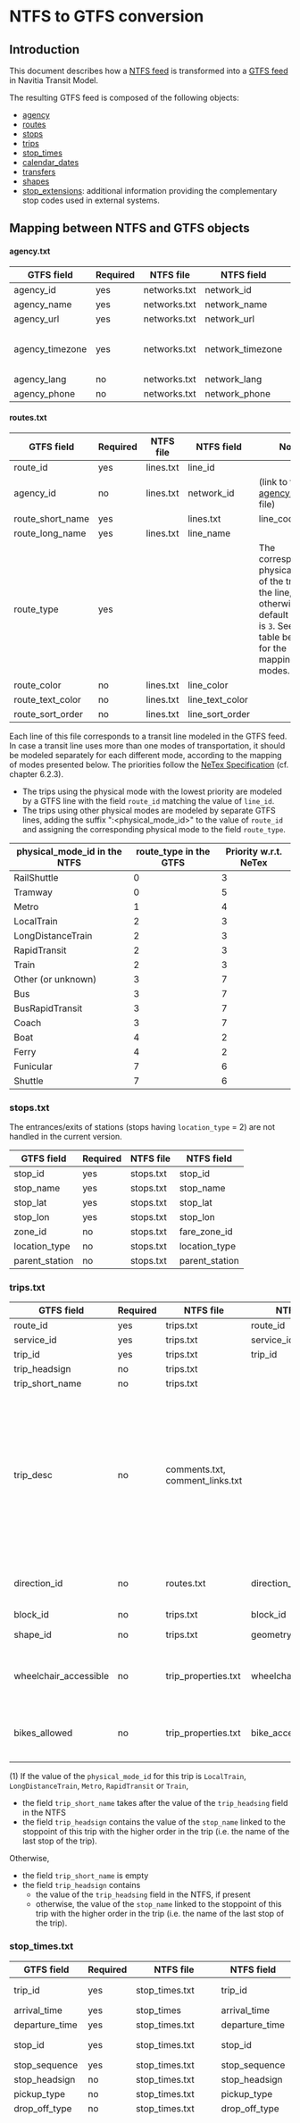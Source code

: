 # NTFS to GTFS conversion
## Introduction
This document describes how a [NTFS feed](https://github.com/CanalTP/navitia/blob/dev/documentation/ntfs/) is transformed into a [GTFS feed ](https://developers.google.com/transit/gtfs/reference/) in Navitia Transit Model.

The resulting GTFS feed is composed of the following objects:
- [agency](#agency.txt)
- [routes](#routes.txt)
- [stops](#stops.txt)
- [trips](#trips.txt)
- [stop_times](#stop_times.txt)
- [calendar_dates](#calendar_dates.txt)
- [transfers](#transfers.txt)
- [shapes](#shapes)
- [stop_extensions](#stop_extensions.txt): additional information providing the complementary stop codes used in external systems.

## Mapping between NTFS and GTFS objects
#### agency.txt

GTFS field | Required | NTFS file | NTFS field | Note
--- | --- | --- | --- | ---
agency_id | yes | networks.txt | network_id | 
agency_name | yes | networks.txt | network_name | 
agency_url | yes | networks.txt | network_url | 
agency_timezone | yes | networks.txt | network_timezone | `Europe/Paris` if the value is not provided.
agency_lang | no | networks.txt | network_lang | 
agency_phone | no | networks.txt | network_phone | 

#### routes.txt

GTFS field | Required | NTFS file | NTFS field | Note
--- | --- | --- | --- | ---
route_id | yes | lines.txt | line_id | 
agency_id | no | lines.txt | network_id | (link to the [agency.txt](#agency.txt) file)
route_short_name | yes | | lines.txt | line_code | 
route_long_name | yes | lines.txt | line_name | 
route_type | yes | | | The corresponding physical mode of the trips of the line, otherwise the default value is `3`. See the table below for the mapping of modes.
route_color | no | lines.txt | line_color | 
route_text_color | no | lines.txt | line_text_color | 
route_sort_order | no | lines.txt | line_sort_order | 

Each line of this file corresponds to a transit line modeled in the GTFS feed. In case a transit line uses more than one modes of transportation, it should be modeled separately for each different mode, according to the mapping of modes presented below. The priorities follow the [NeTex Specification](http://www.normes-donnees-tc.org/wp-content/uploads/2014/05/NF_Profil_NeTEx_pour_les_arrets-_F-_-_v2.pdf) (cf. chapter 6.2.3). 
- The trips using the physical mode with the lowest priority are modeled by a GTFS line with the field `route_id` matching the value of `line_id`.
- The trips using other physical modes are modeled by separate GTFS lines, adding the suffix ":<physical_mode_id>" to the value of `route_id` and assigning the corresponding physical mode to the field `route_type`.

physical_mode_id in the NTFS | route_type in the GTFS | Priority w.r.t. NeTex
--- | --- | ---
RailShuttle | 0 | 3
Tramway | 0 | 5
Metro | 1 | 4
LocalTrain | 2 | 3
LongDistanceTrain | 2 | 3
RapidTransit | 2 | 3
Train | 2 | 3
Other (or unknown) | 3 | 7
Bus | 3 | 7
BusRapidTransit | 3 | 7
Coach | 3 | 7
Boat | 4 | 2
Ferry | 4 | 2
Funicular | 7 | 6
Shuttle | 7 | 6

### stops.txt
The entrances/exits of stations (stops having `location_type` = 2) are not handled in the current version.

GTFS field | Required | NTFS file | NTFS field
--- | --- | --- | --- 
stop_id | yes | stops.txt | stop_id 
stop_name | yes | stops.txt | stop_name 
stop_lat | yes | stops.txt | stop_lat 
stop_lon | yes | stops.txt | stop_lon 
zone_id | no | stops.txt | fare_zone_id
location_type | no | stops.txt | location_type
parent_station | no | stops.txt | parent_station 

### trips.txt

GTFS field | Required | NTFS file | NTFS field | Note
--- | --- | --- | --- | ---
route_id | yes | trips.txt | route_id | 
service_id | yes | trips.txt | service_id | 
trip_id | yes | trips.txt | trip_id | 
trip_headsign | no | trips.txt | | (1)
trip_short_name | no | trips.txt | | (1)
trip_desc | no | comments.txt, comment_links.txt | | The value of `comment_name` referenced by the `comment_id` having an `object_type` = `trip` and an `object_id` equal to the corresponding `trip_id`. In case of more than one comments linked to the same trip, the first one in alphabetical order is taken into account.
direction_id | no | routes.txt | direction_type | `1` if the corresponding value is `forward`, `clockwise` or `inbound`. `0` otherwise.
block_id | no | trips.txt | block_id | 
shape_id | no | trips.txt | geometry_id | (link to the [shapes.txt](#shapes.txt) file)
wheelchair_accessible | no | trip_properties.txt | wheelchair_accessible | The value of `wheelchair_accessible` referenced by the `trip_property_id` of this trip.
bikes_allowed | no | trip_properties.txt | bike_accepted | The value of `bike_accepted` referenced by the `trip_property_id` of this trip.

(1) If the value of the `physical_mode_id` for this trip is `LocalTrain`, `LongDistanceTrain`, `Metro`, `RapidTransit` or `Train`,
- the field `trip_short_name` takes after the value of the `trip_headsing` field in the NTFS
- the field `trip_headsign` contains the value of the `stop_name` linked to the stoppoint of this trip with the higher order in the trip (i.e. the name of the last stop of the trip).

Otherwise,
- the field `trip_short_name` is empty
- the field `trip_headsign` contains
  - the value of the `trip_headsing` field in the NTFS, if present
  - otherwise, the value of the `stop_name` linked to the stoppoint of this trip with the higher order in the trip (i.e. the name of the last stop of the trip).

### stop_times.txt

GTFS field | Required | NTFS file | NTFS field | Note
--- | --- | --- | --- | ---
trip_id | yes | stop_times.txt | trip_id | (link to the [trips.txt](#trips.txt) file)
arrival_time | yes | stop_times | arrival_time | 
departure_time | yes | stop_times.txt | departure_time | 
stop_id | yes | stop_times.txt | stop_id | (link to the [stops.txt](#stops.txt) file)
stop_sequence | yes | stop_times.txt | stop_sequence |
stop_headsign | no | stop_times.txt | stop_headsign | 
pickup_type | no | stop_times.txt | pickup_type |
drop_off_type | no | stop_times.txt | drop_off_type |
stop_time_desc | no | comments.txt, comment_links.txt | | The value of `comment_name` referenced by the `comment_id` having an `object_type` = `stop_point`and an `object_id` equal to the corresponding `trip_id`. In case of more than one comments linked to the same stop, the first one in alphabetical order is taken into account.
local_zone_id | no | stop_times.txt | local_zone_id |

### calendar_dates.txt
This file is the same as the NTFS calendar_dates.txt.

### transfers.txt
This file is generated only if the corresponding NTFS file is present and non empty.

GTFS field | Required | NTFS file | NTFS field | Note
--- | --- | --- | --- | ---
from_stop_id | yes | transfers.txt | from_stop_id | (link to the [stops.txt](#stops.txt) file)
to_stop_id | yes | transfers.txt | to_stop_id | (link to the [stops.txt](#stops.txt) file)
transfer_type | yes | | | `2`
min_transfer_time | no | transfers.txt | min_transfer_time |

### shapes.txt

GTFS field | Required | NTFS file | NTFS field | Note
--- | --- | --- | --- | ---
shape_id | yes | geometries.txt | geometry_id | 
shape_pt_lat | yes | geometries.txt | geometry_wkt | Latitude of the stop in the shape
shape_pt_lon | yes | geometries.txt | geometry_wkt | Longitude of the stop in the shape
shape_pt_sequence | yes | | | Integer starting at 0 and increase by an increment of one for every point in the shape

### stop_extensions.txt
This file contains the complementary stop codes from the NTFS object_codes.txt file. If no additional stop code is specified, this file is not generated.
If N complementary codes are specified for a stop, there will be N separate lines in the file for the different stop_id/system_name pairs.

GTFS field | Required | NTFS file | NTFS field | Note
--- | --- | --- | --- | ---
stop_id | yes | object_codes.txt | object_id | `stop_id` of the stop having a complementary code specified (link to the [stops.txt](#stops.txt) file)
system_name | yes | object_codes.txt | object_system | 
system_code | yes | object_codes.txt | object_code | 
